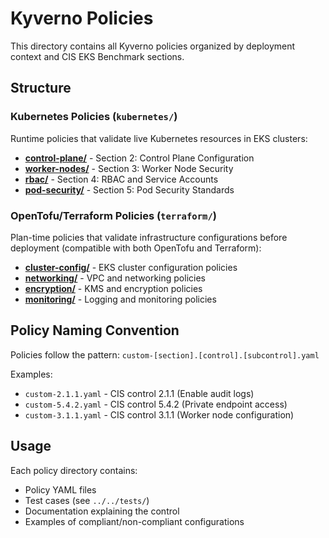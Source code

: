 # Kyverno Policies

This directory contains all Kyverno policies organized by deployment context and CIS EKS Benchmark sections.

## Structure

### Kubernetes Policies (`kubernetes/`)
Runtime policies that validate live Kubernetes resources in EKS clusters:

- **[control-plane/](kubernetes/control-plane/)** - Section 2: Control Plane Configuration
- **[worker-nodes/](kubernetes/worker-nodes/)** - Section 3: Worker Node Security
- **[rbac/](kubernetes/rbac/)** - Section 4: RBAC and Service Accounts  
- **[pod-security/](kubernetes/pod-security/)** - Section 5: Pod Security Standards

### OpenTofu/Terraform Policies (`terraform/`)
Plan-time policies that validate infrastructure configurations before deployment (compatible with both OpenTofu and Terraform):

- **[cluster-config/](terraform/cluster-config/)** - EKS cluster configuration policies
- **[networking/](terraform/networking/)** - VPC and networking policies
- **[encryption/](terraform/encryption/)** - KMS and encryption policies
- **[monitoring/](terraform/monitoring/)** - Logging and monitoring policies

## Policy Naming Convention

Policies follow the pattern: `custom-[section].[control].[subcontrol].yaml`

Examples:
- `custom-2.1.1.yaml` - CIS control 2.1.1 (Enable audit logs)
- `custom-5.4.2.yaml` - CIS control 5.4.2 (Private endpoint access)
- `custom-3.1.1.yaml` - CIS control 3.1.1 (Worker node configuration)

## Usage

Each policy directory contains:
- Policy YAML files
- Test cases (see `../../tests/`)
- Documentation explaining the control
- Examples of compliant/non-compliant configurations